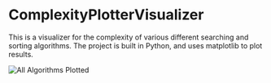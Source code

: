 # ComplexityPlotterVisualizer
This is a visualizer for the complexity of various different searching and sorting algorithms. The project is built in Python, and uses matplotlib to plot results.

![All Algorithms Plotted]("C:\Users\micha\Downloads\image1.jpeg")
